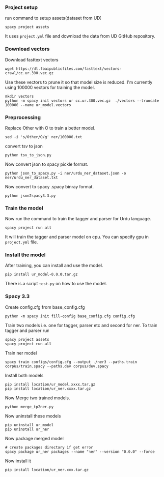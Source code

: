 ### Project setup
run command to setup assets(dataset from UD)
```shell
spacy project assets
```
It uses `project.yml` file and download the data from UD GitHub repository.

### Download vectors
Download fasttext vectors
```shell
wget https://dl.fbaipublicfiles.com/fasttext/vectors-crawl/cc.ur.300.vec.gz 
```

Use these vectors to prune it so that model size is reduced. I'm currently using 100000 vectors for training the model.
```shell
mkdir vectors
python -m spacy init vectors ur cc.ur.300.vec.gz  ./vectors --truncate 100000 --name ur_model.vectors
```

### Preprocessing
Replace Other with O to train a better model.
```shell
sed -i 's/Other/O/g' ner/100000.txt 
```

convert tsv to json
```shell
python tsv_to_json.py
```
Now convert json to spacy pickle format.
```shell
python json_to_spacy.py -i ner/urdu_ner_dataset.json -o ner/urdu_ner_dataset.txt
```

Now convert to spacy .spacy binray format.

```shell
python json2spacy3.3.py
```
### Train the model
Now run the command to train the tagger and parser for Urdu language.
```shell
spacy project run all
```

It will train the tagger and parser model on cpu. You can specify gpu in `project.yml` file.

### Install the model
After training, you can install and use the model.

```shell
pip install ur_model-0.0.0.tar.gz 
```

There is a script `test.py` on how to use the model.


### Spacy 3.3
Create config.cfg from base_config.cfg

```shell
python -m spacy init fill-config base_config.cfg config.cfg
```

Train two models i.e. one for tagger, parser etc and second for ner.
To train tagger and parser run
```shell
spacy project assets
spacy project run all
```
Train ner model
```shell
spacy train configs/config.cfg --output ./ner3 --paths.train corpus/train.spacy --paths.dev corpus/dev.spacy
```


Install both models
```shell
pip install location/ur_model.xxxx.tar.gz
pip install location/ur_ner.xxxx.tar.gz
```
Now Merge two trained models.
```shell
python merge_tp2ner.py
```

Now uninstall these models
```shell
pip uninstall ur_model
pip uninstall ur_ner
```

Now package merged model
```shell
# create packages directory if get error
spacy package ur_ner packages --name "ner" --version "0.0.0" --force
```

Now install it
```shell
pip install location/ur_ner.xxx.tar.gz
```
